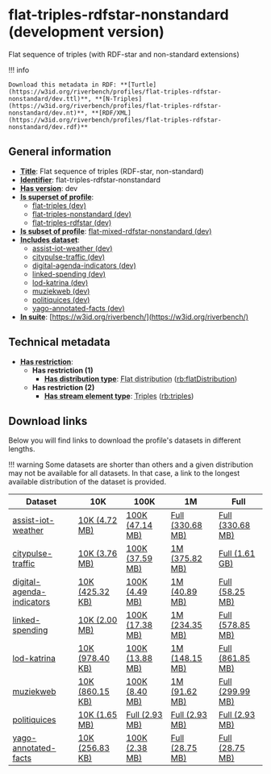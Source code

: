 # flat-triples-rdfstar-nonstandard (development version)

Flat sequence of triples (with RDF-star and non-standard extensions)

!!! info

    Download this metadata in RDF: **[Turtle](https://w3id.org/riverbench/profiles/flat-triples-rdfstar-nonstandard/dev.ttl)**, **[N-Triples](https://w3id.org/riverbench/profiles/flat-triples-rdfstar-nonstandard/dev.nt)**, **[RDF/XML](https://w3id.org/riverbench/profiles/flat-triples-rdfstar-nonstandard/dev.rdf)**



## General information

- **<abbr title="A name given to the resource.">Title</abbr>**: Flat sequence of triples (RDF-star, non-standard)
- **<abbr title="An unambiguous reference to the resource within a given context.">Identifier</abbr>**: flat-triples-rdfstar-nonstandard
- **<abbr title="Version tag of an artifact">Has version</abbr>**: dev
- **<abbr title="Indicates that this profile contains all datasets of the other profile">Is superset of profile</abbr>**: 
    - [flat-triples (dev)](https://w3id.org/riverbench/profiles/flat-triples/dev)
    - [flat-triples-nonstandard (dev)](https://w3id.org/riverbench/profiles/flat-triples-nonstandard/dev)
    - [flat-triples-rdfstar (dev)](https://w3id.org/riverbench/profiles/flat-triples-rdfstar/dev)
- **<abbr title="Indicates that this profile's datasets are all in the other profile">Is subset of profile</abbr>**: [flat-mixed-rdfstar-nonstandard (dev)](https://w3id.org/riverbench/profiles/flat-mixed-rdfstar-nonstandard/dev)
- **<abbr title="Indicates which datasets are included in the profile">Includes dataset</abbr>**: 
    - [assist-iot-weather (dev)](https://w3id.org/riverbench/datasets/assist-iot-weather/dev)
    - [citypulse-traffic (dev)](https://w3id.org/riverbench/datasets/citypulse-traffic/dev)
    - [digital-agenda-indicators (dev)](https://w3id.org/riverbench/datasets/digital-agenda-indicators/dev)
    - [linked-spending (dev)](https://w3id.org/riverbench/datasets/linked-spending/dev)
    - [lod-katrina (dev)](https://w3id.org/riverbench/datasets/lod-katrina/dev)
    - [muziekweb (dev)](https://w3id.org/riverbench/datasets/muziekweb/dev)
    - [politiquices (dev)](https://w3id.org/riverbench/datasets/politiquices/dev)
    - [yago-annotated-facts (dev)](https://w3id.org/riverbench/datasets/yago-annotated-facts/dev)
- **<abbr title="Indicates the benchmark suite to which a dataset or profile belongs">In suite</abbr>**: [https://w3id.org/riverbench/](https://w3id.org/riverbench/)

## Technical metadata

- **<abbr title="Has profile restriction. The restrictions are joined with the AND operator.">Has restriction</abbr>**: 
    - **Has restriction (1)**    
        - **<abbr title="Indicates the type of RiverBench dataset distribution">Has distribution type</abbr>**: <abbr title="The dataset is distributed as a single flat file.">Flat distribution</abbr> ([rb:flatDistribution](https://w3id.org/riverbench/schema/metadata#flatDistribution))
    - **Has restriction (2)**    
        - **<abbr title="Indicates the type of contents of each stream element">Has stream element type</abbr>**: <abbr title="Triple streams consist of elements, where each element is an RDF graph.">Triples</abbr> ([rb:triples](https://w3id.org/riverbench/schema/metadata#triples))


## Download links

Below you will find links to download the profile's datasets in different lengths.

!!! warning
    Some datasets are shorter than others and a given distribution may not be available for all datasets.
    In that case, a link to the longest available distribution of the dataset is provided.

Dataset | 10K | 100K | 1M | Full
--- | --- | --- | --- | ---
[assist-iot-weather](https://w3id.org/riverbench/datasets/assist-iot-weather/dev) | [10K (4.72 MB)](https://w3id.org/riverbench/datasets/assist-iot-weather/dev/files/flat_10K.nt.gz) | [100K (47.14 MB)](https://w3id.org/riverbench/datasets/assist-iot-weather/dev/files/flat_100K.nt.gz) | [Full (330.68 MB)](https://w3id.org/riverbench/datasets/assist-iot-weather/dev/files/flat_full.nt.gz) | [Full (330.68 MB)](https://w3id.org/riverbench/datasets/assist-iot-weather/dev/files/flat_full.nt.gz)
[citypulse-traffic](https://w3id.org/riverbench/datasets/citypulse-traffic/dev) | [10K (3.76 MB)](https://w3id.org/riverbench/datasets/citypulse-traffic/dev/files/flat_10K.nt.gz) | [100K (37.59 MB)](https://w3id.org/riverbench/datasets/citypulse-traffic/dev/files/flat_100K.nt.gz) | [1M (375.82 MB)](https://w3id.org/riverbench/datasets/citypulse-traffic/dev/files/flat_1M.nt.gz) | [Full (1.61 GB)](https://w3id.org/riverbench/datasets/citypulse-traffic/dev/files/flat_full.nt.gz)
[digital-agenda-indicators](https://w3id.org/riverbench/datasets/digital-agenda-indicators/dev) | [10K (425.32 KB)](https://w3id.org/riverbench/datasets/digital-agenda-indicators/dev/files/flat_10K.nt.gz) | [100K (4.49 MB)](https://w3id.org/riverbench/datasets/digital-agenda-indicators/dev/files/flat_100K.nt.gz) | [1M (40.89 MB)](https://w3id.org/riverbench/datasets/digital-agenda-indicators/dev/files/flat_1M.nt.gz) | [Full (58.25 MB)](https://w3id.org/riverbench/datasets/digital-agenda-indicators/dev/files/flat_full.nt.gz)
[linked-spending](https://w3id.org/riverbench/datasets/linked-spending/dev) | [10K (2.00 MB)](https://w3id.org/riverbench/datasets/linked-spending/dev/files/flat_10K.nt.gz) | [100K (17.38 MB)](https://w3id.org/riverbench/datasets/linked-spending/dev/files/flat_100K.nt.gz) | [1M (234.35 MB)](https://w3id.org/riverbench/datasets/linked-spending/dev/files/flat_1M.nt.gz) | [Full (578.85 MB)](https://w3id.org/riverbench/datasets/linked-spending/dev/files/flat_full.nt.gz)
[lod-katrina](https://w3id.org/riverbench/datasets/lod-katrina/dev) | [10K (978.40 KB)](https://w3id.org/riverbench/datasets/lod-katrina/dev/files/flat_10K.nt.gz) | [100K (13.88 MB)](https://w3id.org/riverbench/datasets/lod-katrina/dev/files/flat_100K.nt.gz) | [1M (148.15 MB)](https://w3id.org/riverbench/datasets/lod-katrina/dev/files/flat_1M.nt.gz) | [Full (861.85 MB)](https://w3id.org/riverbench/datasets/lod-katrina/dev/files/flat_full.nt.gz)
[muziekweb](https://w3id.org/riverbench/datasets/muziekweb/dev) | [10K (860.15 KB)](https://w3id.org/riverbench/datasets/muziekweb/dev/files/flat_10K.nt.gz) | [100K (8.40 MB)](https://w3id.org/riverbench/datasets/muziekweb/dev/files/flat_100K.nt.gz) | [1M (91.62 MB)](https://w3id.org/riverbench/datasets/muziekweb/dev/files/flat_1M.nt.gz) | [Full (299.99 MB)](https://w3id.org/riverbench/datasets/muziekweb/dev/files/flat_full.nt.gz)
[politiquices](https://w3id.org/riverbench/datasets/politiquices/dev) | [10K (1.65 MB)](https://w3id.org/riverbench/datasets/politiquices/dev/files/flat_10K.nt.gz) | [Full (2.93 MB)](https://w3id.org/riverbench/datasets/politiquices/dev/files/flat_full.nt.gz) | [Full (2.93 MB)](https://w3id.org/riverbench/datasets/politiquices/dev/files/flat_full.nt.gz) | [Full (2.93 MB)](https://w3id.org/riverbench/datasets/politiquices/dev/files/flat_full.nt.gz)
[yago-annotated-facts](https://w3id.org/riverbench/datasets/yago-annotated-facts/dev) | [10K (256.83 KB)](https://w3id.org/riverbench/datasets/yago-annotated-facts/dev/files/flat_10K.nt.gz) | [100K (2.38 MB)](https://w3id.org/riverbench/datasets/yago-annotated-facts/dev/files/flat_100K.nt.gz) | [Full (28.75 MB)](https://w3id.org/riverbench/datasets/yago-annotated-facts/dev/files/flat_full.nt.gz) | [Full (28.75 MB)](https://w3id.org/riverbench/datasets/yago-annotated-facts/dev/files/flat_full.nt.gz)